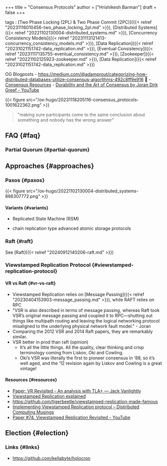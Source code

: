 +++
title = "Consensus Protocols"
author = ["Hrishikesh Barman"]
draft = false
+++

tags
: [Two Phase Locking (2PL) &amp; Two Phase Commit (2PC)]({{< relref "20231116010456-two_phase_locking_2pl.md" >}}), [Distributed Systems]({{< relref "20221102130004-distributed_systems.md" >}}), [Concurrency Consistency Models]({{< relref "20231113121413-concurrency_consistency_models.md" >}}), [Data Replication]({{< relref "20231021151742-data_replication.md" >}}), [Eventual Consistency]({{< relref "20231117135755-eventual_consistency.md" >}}), [Zookeeper]({{< relref "20221102125923-zookeeper.md" >}}), [Data Replication]({{< relref "20231021151742-data_replication.md" >}})


OG Blogposts
    -   <https://medium.com/@adamprout/categorizing-how-distributed-databases-utilize-consensus-algorithms-492c8ff9e916>  🌟
    -   [Consensus Resources](https://eatonphil.com/consensus.html?s=35)
    -   [Durability and the Art of Consensus by Joran Dirk Greef - YouTube](https://www.youtube.com/watch?v=tRgvaqpQPwE)

{{< figure src="/ox-hugo/20231118205116-consensus_protocols-1001622362.png" >}}

> "making sure participants come to the same conclusion about something and nobody has the wrong answer"


## FAQ {#faq}


### Partial Quorum {#partial-quorum}


## Approaches {#approaches}


### Paxos {#paxos}

{{< figure src="/ox-hugo/20221102130004-distributed_systems-866307772.png" >}}


#### Variants {#variants}

<!--list-separator-->

-  Replicated State Machine (RSM)

<!--list-separator-->

-  chain replication type advanced atomic storage protocols


### Raft {#raft}

See [Raft]({{< relref "20240912140206-raft.md" >}})


### Viewstamped Replication Protocol {#viewstamped-replication-protocol}


#### VR vs Raft {#vr-vs-raft}

-   Viewstamped Replication relies on [Message Passing]({{< relref "20230404153903-message_passing.md" >}}), while RAFT relies on RPC
-   "VSR is also described in terms of message passing, whereas Raft took VSR’s original message passing and coupled it to RPC—shutting out things like multipath routing and leaving the logical networking protocol misaligned to the underlying physical network fault model." - Joran
-   Comparing the 2012 VSR and 2014 Raft papers, they are remarkably similar.
-   VSR better in prod than raft (opinion)
    -   It’s all the little things. All the quality, clear thinking and crisp terminology coming from Liskov, Oki and Cowling.
    -   Oki’s VSR was literally the first to pioneer consensus in ‘88, so it’s well aged, and the ‘12 revision again by Liskov and Cowling is a great vintage!


#### Resources {#resources}

-   [Paper: VR Revisited - An analysis with TLA+ — Jack Vanlightly](https://jack-vanlightly.com/analyses/2022/12/20/vr-revisited-an-analysis-with-tlaplus)
-   [Viewstamped Replication explained](https://blog.brunobonacci.com/2018/07/15/viewstamped-replication-explained/)
-   <https://github.com/tigerbeetle/viewstamped-replication-made-famous>
-   [Implementing Viewstamped Replication protocol – Distributed Computing Musings](https://distributed-computing-musings.com/2023/10/implementing-viewstamped-replication-protocol/)
-   [Paper #74. Viewstamped Replication Revisited - YouTube](https://www.youtube.com/watch?v=Wii1LX_ltIs)


## Election {#election}


### Links {#links}

-   <https://github.com/kellabyte/holocron>
